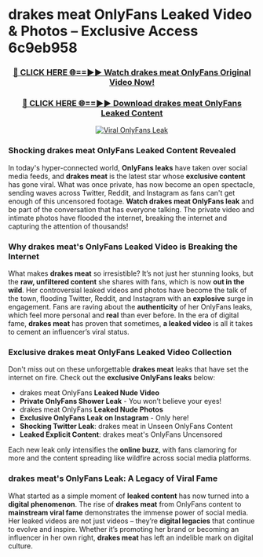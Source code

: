 # drakes meat OnlyFans Leaked Video & Photos – Exclusive Access 6c9eb958

<div align="center">

### [🔴 CLICK HERE 🌐==►► Watch drakes meat OnlyFans Original Video Now!](https://aff.leakpic.com/?utm_medium=9dac6e3e92780789e695eb65dc45befdb20081c8&utm_campaign=Link_for_leakpic_com_6c9eb958)

### [🔴 CLICK HERE 🌐==►► Download drakes meat OnlyFans Leaked Content](https://aff.leakpic.com/?utm_medium=9dac6e3e92780789e695eb65dc45befdb20081c8&utm_campaign=Link_for_leakpic_com_6c9eb958)

[![Viral OnlyFans Leak](https://i.ibb.co.com/xMMVF88/686577567.gif)](https://aff.leakpic.com/?utm_medium=9dac6e3e92780789e695eb65dc45befdb20081c8&utm_campaign=Link_for_leakpic_com_6c9eb958)

</div>

### Shocking drakes meat OnlyFans Leaked Content Revealed
In today's hyper-connected world, **OnlyFans leaks** have taken over social media feeds, and **drakes meat** is the latest star whose **exclusive content** has gone viral. What was once private, has now become an open spectacle, sending waves across Twitter, Reddit, and Instagram as fans can't get enough of this uncensored footage. 
**Watch drakes meat OnlyFans leak** and be part of the conversation that has everyone talking. The private video and intimate photos have flooded the internet, breaking the internet and capturing the attention of thousands!

### Why drakes meat's OnlyFans Leaked Video is Breaking the Internet
What makes **drakes meat** so irresistible? It’s not just her stunning looks, but the **raw, unfiltered content** she shares with fans, which is now **out in the wild**. Her controversial leaked videos and photos have become the talk of the town, flooding Twitter, Reddit, and Instagram with an **explosive** surge in engagement. 
Fans are raving about the **authenticity** of her OnlyFans leaks, which feel more personal and **real** than ever before. In the era of digital fame, **drakes meat** has proven that sometimes, **a leaked video** is all it takes to cement an influencer’s viral status.

### Exclusive drakes meat OnlyFans Leaked Video Collection
Don't miss out on these unforgettable **drakes meat** leaks that have set the internet on fire. Check out the **exclusive OnlyFans leaks** below:

- drakes meat OnlyFans **Leaked Nude Video**
- **Private OnlyFans Shower Leak** - You won’t believe your eyes!
- drakes meat OnlyFans **Leaked Nude Photos**
- **Exclusive OnlyFans Leak on Instagram** - Only here!
- **Shocking Twitter Leak**: drakes meat in Unseen OnlyFans Content
- **Leaked Explicit Content**: drakes meat's OnlyFans Uncensored

Each new leak only intensifies the **online buzz**, with fans clamoring for more and the content spreading like wildfire across social media platforms.

### drakes meat's OnlyFans Leak: A Legacy of Viral Fame
What started as a simple moment of **leaked content** has now turned into a **digital phenomenon**. The rise of **drakes meat** from OnlyFans content to **mainstream viral fame** demonstrates the immense power of social media. 
Her leaked videos are not just videos – they’re **digital legacies** that continue to evolve and inspire. Whether it’s promoting her brand or becoming an influencer in her own right, **drakes meat** has left an indelible mark on digital culture.
